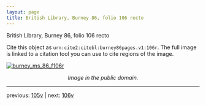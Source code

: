 ```yaml
---
layout: page
title: British Library, Burney 86, folio 106 recto
---
```


British Library, Burney 86, folio 106 recto

Cite this object as `urn:cite2:citebl:burney86pages.v1:106r`.  The full image is linked to a citation tool you can use to cite regions of the image.

[![burney_ms_86_f106r](http://www.homermultitext.org/iipsrv?IIIF=/project/homer/pyramidal/deepzoom/citebl/burney86imgs/v1/burney_ms_86_f106r.tif/full/800,/0/default.jpg)](http://www.homermultitext.org/ict2/?urn=urn:cite2:citebl:burney86imgs.v1:burney_ms_86_f106r) 

<p style="text-align: center; font-style: italic;">Image in the public domain.</p>

---

previous: [105v](../105v/) | next: [106v](../106v/)